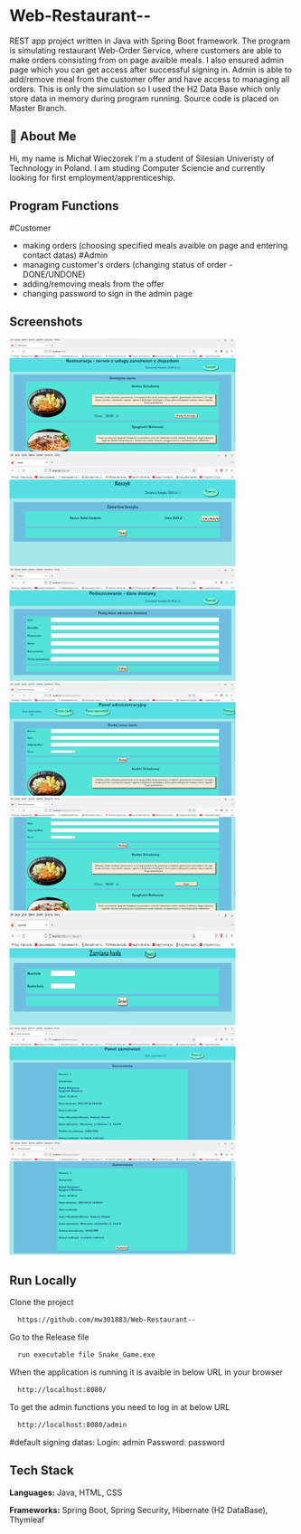 # Web-Restaurant--
REST app project written in Java with Spring Boot framework. The program is simulating restaurant Web-Order Service, where customers are able to make orders consisting from on page avaible meals.
I also ensured admin page which you can get access after successful signing in. Admin is able to add/remove meal from the customer offer and have access to managing all orders. 
This is only the simulation so I used the H2 Data Base which only store data in memory during program running. 
Source code is placed on Master Branch.   


## 🚀 About Me
Hi, my name is Michał  Wieczorek I'm a student of Silesian Univeristy of Technology in Poland. I am studing Computer Sciencie and currently looking for first employment/apprenticeship.


## Program Functions

#Customer
- making orders (choosing specified meals avaible on page and entering contact datas)
#Admin
- managing customer's orders (changing status of order - DONE/UNDONE)
- adding/removing  meals from the offer
- changing password to sign in the admin page



## Screenshots

<img src="Screens/Screen1.png" width="400" height="200">&nbsp;&nbsp;&nbsp;&nbsp;&nbsp;&nbsp;&nbsp;&nbsp;&nbsp;&nbsp;&nbsp;&nbsp;&nbsp;&nbsp;&nbsp;&nbsp;&nbsp;&nbsp;&nbsp;&nbsp;&nbsp;&nbsp;<img src="Screens/Screen2.png" width="400" height="200">
&nbsp;&nbsp;&nbsp;&nbsp;&nbsp;&nbsp;&nbsp;&nbsp;&nbsp;&nbsp;&nbsp;&nbsp;&nbsp;&nbsp;&nbsp;&nbsp;&nbsp;&nbsp;&nbsp;&nbsp;&nbsp;&nbsp;<img src="Screens/Screen3.png" width="400" height="200">
&nbsp;&nbsp;&nbsp;&nbsp;&nbsp;&nbsp;&nbsp;&nbsp;&nbsp;&nbsp;&nbsp;&nbsp;&nbsp;&nbsp;&nbsp;&nbsp;&nbsp;&nbsp;&nbsp;&nbsp;&nbsp;&nbsp;<img src="Screens/Screen4.png" width="400" height="200">
&nbsp;&nbsp;&nbsp;&nbsp;&nbsp;&nbsp;&nbsp;&nbsp;&nbsp;&nbsp;&nbsp;&nbsp;&nbsp;&nbsp;&nbsp;&nbsp;&nbsp;&nbsp;&nbsp;&nbsp;&nbsp;&nbsp;<img src="Screens/Screen5.png" width="400" height="200">
&nbsp;&nbsp;&nbsp;&nbsp;&nbsp;&nbsp;&nbsp;&nbsp;&nbsp;&nbsp;&nbsp;&nbsp;&nbsp;&nbsp;&nbsp;&nbsp;&nbsp;&nbsp;&nbsp;&nbsp;&nbsp;&nbsp;<img src="Screens/Screen6.png" width="400" height="200">
&nbsp;&nbsp;&nbsp;&nbsp;&nbsp;&nbsp;&nbsp;&nbsp;&nbsp;&nbsp;&nbsp;&nbsp;&nbsp;&nbsp;&nbsp;&nbsp;&nbsp;&nbsp;&nbsp;&nbsp;&nbsp;&nbsp;<img src="Screens/Screen7.png" width="400" height="200">
&nbsp;&nbsp;&nbsp;&nbsp;&nbsp;&nbsp;&nbsp;&nbsp;&nbsp;&nbsp;&nbsp;&nbsp;&nbsp;&nbsp;&nbsp;&nbsp;&nbsp;&nbsp;&nbsp;&nbsp;&nbsp;&nbsp;<img src="Screens/Screen8.png" width="400" height="200">
## Run Locally

Clone the project

```bash
  https://github.com/mw301883/Web-Restaurant--
```

Go to the Release file

```bash
  run executable file Snake_Game.exe
```

When the application is running it is avaible in below URL in your browser
```bash
  http://localhost:8080/
```
To get the admin functions you need to log in at below URL
```bash
  http://localhost:8080/admin
```
#default signing datas: 
Login: admin 
Password: password

## Tech Stack

**Languages:** Java, HTML, CSS

**Frameworks:** Spring Boot, Spring Security, Hibernate (H2 DataBase), Thymleaf     

